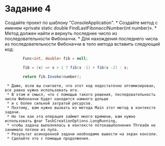 ﻿# Задание 4
Создайте проект по шаблону "ConsoleApplication".
     * Создайте метод с именем «private static double FindLastFibonacciNumber(int number)».
     * Метод должен найти и вернуть последнее число из последовательности Фибоначчи.
     * Для нахождения последнего числа из последовательности Фибоначчи в тело метода вставить следующий код: 
```C#
        Func<int, double> fib = null;

        fib = (x) => x > 1 ? fib(x -1) + fib(x -2) : x;

        return fib.Invoke(number);
```
     * Даже, если вы считаете, что этот код недостаточно оптимизирован, все равно нужно использовать его. 
     * В этом и смысл, что с помощью такого решения, последовательность числа Фибоначчи будет находится намного дольше
     * и с более сильной затратой ресурсов. 
     * Поэтому, вам нужно вызвать из метода Main этот метод в контексте задачи. 
     * Но так как эта операция займет много времени, вам нужно использовать флаг TaskCreationOptions.LongRunning, 
     * чтобы задача выполнялась в контексте потокавыполнения Threadи не занимала потоки из пула. 
     * Результат асинхронной задачи необходимо вывести на экран консоли. 
     * Сделайте это с помощью продолжения.
